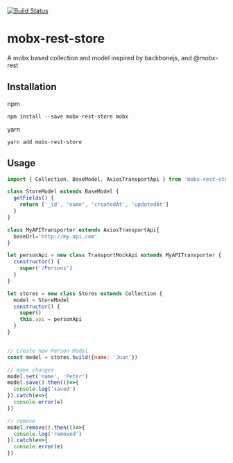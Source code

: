 [![Build Status](https://travis-ci.org/publiclass1/mobx-rest-store.svg?branch=master)](https://travis-ci.org/publiclass1/mobx-rest-store)

# mobx-rest-store
A mobx based collection and model inspired by backbonejs, and @mobx-rest


## Installation
npm
```
npm install --save mobx-rest-store mobx
```

yarn
```
yarn add mobx-rest-store
```

## Usage

```js
import { Collection, BaseModel, AxiosTransportApi } from 'mobx-rest-store'

class StoreModel extends BaseModel {
  getFields() {
    return ['_id', 'name', 'createdAt', 'updatedAt']
  }
}

class MyAPITransporter extends AxiosTransportApi{
  baseUrl='http://my.api.com'
}

let personApi = new class TransportMockApi extends MyAPITransporter {
  constructor() {
    super('/Persons')
  }
}

let stores = new class Stores extends Collection {
  model = StoreModel
  constructor() {
    super()
    this.api = personApi
  }
}


// Create new Person Model
const model = stores.build({name: 'Juan'})

// make changes
model.set('name', 'Peter')
model.save().then(()=>{
  console.log('saved')
}).catch(e=>{
  console.error(e)
})

// remove
model.remove().then(()=>{
  console.log('removed')
}).catch(e=>{
  console.error(e)
})

```